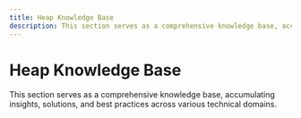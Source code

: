 ```yaml
---
title: Heap Knowledge Base
description: This section serves as a comprehensive knowledge base, accumulating insights, solutions, and best practices across various technical domains
---
```


# Heap Knowledge Base

This section serves as a comprehensive knowledge base, accumulating insights, solutions, and best practices across various technical domains.

